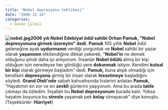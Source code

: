 ```yaml
---
title: "Nobel depresyonu tehlikesi"
date: "2006-12-14"
categories: 
  - Günün Çilesi
---
```


**![nobel.jpg](../uploads/2006/12/nobel.kucukresim.jpg)2006 yılı Nobel Edebiyat ödül sahibi Orhan Pamuk, "Nobel depresyonuna girmek üzereyim" dedi.** **Pamuk** 105 yıllık **Nobel** ödül geleneğine ayak **uydurmanın** verdiği yorgunluk ve **Nobel** sahibi bir yazar olarak **yaşamının** etkilendiğine dikkat çekerek, "**Nobel'in** ne demek olduğunu şimdi daha iyi anlıyorum. İnsanlar **Nobel ödülü** almış bir kişi olduğum için neredeyse her gördüğü yere **dokunmak** istiyor. Kendimi **kutsal bir kişi** olarak görmeye başladım" dedi. **Pamuk,** buna alışık olmadığı için kendisini **depresyona** girmiş bir insan olarak **hissetmeye** başladığını söyledi. **Grand Oteli'nde** sabah kahvaltısında hislerini anlatan **Pamuk,** "Hayatımın en zor ve en **zevkli** günlerini yaşıyorum. Ama bu arada **tatile** çıkmayı da özledim. İnşallah bu **Nobel** **depresyonum** burada kalır. Yoksa hayatım boyunca bu **stresle** yaşamak pek **kolay** olmayacak" diye konuştu. (Teşekkürler: **Hürriyet**)
